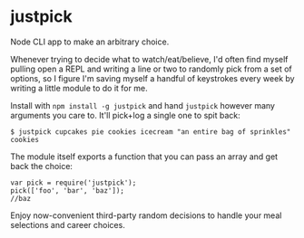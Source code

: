 justpick
========

Node CLI app to make an arbitrary choice.


Whenever trying to decide what to watch/eat/believe, I'd often find myself pulling open a REPL and writing a line or two to randomly pick from a set of options, so I figure I'm saving myself a handful of keystrokes every week by writing a little module to do it for me. 

Install with `npm install -g justpick` and hand `justpick` however many arguments you care to. It'll pick+log a single one to spit back:

```
$ justpick cupcakes pie cookies icecream "an entire bag of sprinkles"
cookies
```

The module itself exports a function that you can pass an array and get back the choice:
```
var pick = require('justpick');
pick(['foo', 'bar', 'baz']); 
//baz
```


Enjoy now-convenient third-party random decisions to handle your meal selections and career choices.
